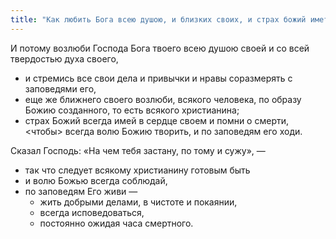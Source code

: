 ```yaml
---
title: "Как любить Бога всею душою, и близких своих, и страх божий иметь, и помнить о смертном часе"
---
```


И потому возлюби Господа Бога твоего всею душою своей и со всей твердостью духа своего,

* и стремись все свои дела и привычки и нравы соразмерять с заповедями его,
* еще же ближнего своего возлюби, всякого человека, по образу Божию созданного, то есть всякого христианина;
* страх Божий всегда имей в сердце своем и помни о смерти, <чтобы> всегда волю Божию творить, и по заповедям его ходи.

Сказал Господь: «На чем тебя застану, по тому и сужу», —

* так что следует всякому христианину готовым быть
* и волю Божью всегда соблюдай,
* по заповедям Его живи —
  * жить добрыми делами, в чистоте и покаянии,
  * всегда исповедоваться,
  * постоянно ожидая часа смертного.
